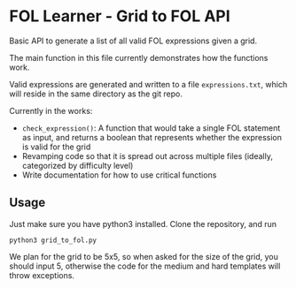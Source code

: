 # FOL Learner - Grid to FOL API

Basic API to generate a list of all valid FOL expressions given a grid.

The main function in this file currently demonstrates how the functions work.

Valid expressions are generated and written to a file `expressions.txt`, which
will reside in the same directory as the git repo.

Currently in the works:
- `check_expression()`: A function that would take a single FOL statement as
input, and returns a boolean that represents whether the expression is valid
for the grid 
- Revamping code so that it is spread out across multiple files (ideally,
categorized by difficulty level)
- Write documentation for how to use critical functions

## Usage
Just make sure you have python3 installed. Clone the repository, and run

    python3 grid_to_fol.py

We plan for the grid to be 5x5, so when asked for the size of the grid, you
should input 5, otherwise the code for the medium and hard templates will throw 
exceptions.

